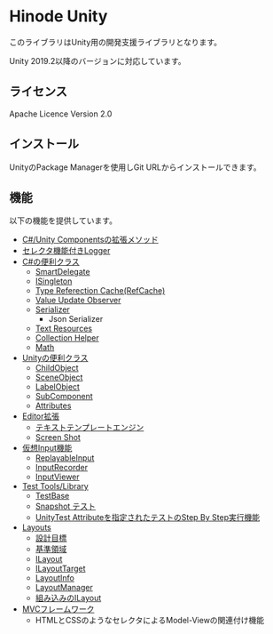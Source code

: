 ﻿# Hinode Unity

このライブラリはUnity用の開発支援ライブラリとなります。

Unity 2019.2以降のバージョンに対応しています。

## ライセンス

Apache Licence Version 2.0

## インストール

UnityのPackage Managerを使用しGit URLからインストールできます。

## 機能

以下の機能を提供しています。

- [C#/Unity Componentsの拡張メソッド](./Docs/CSharpUnityExtensions.md)
- [セレクタ機能付きLogger](./Docs/Logger.md)
- [C#の便利クラス](./Docs/CSharpUtilityClasses.md)
    - [SmartDelegate](./Docs/CSharpUtilityClasses.md#SmartDelegate)
    - [ISingleton](./Docs/CSharpUtilityClasses.md#ISingleton)
    - [Type Referection Cache(RefCache)](./Docs/CSharpUtilityClasses.md#Type-Referection-CacheRefCahce)
    - [Value Update Observer](./Docs/CSharpUtilityClasses.md#Value-Update-Observer)
    - [Serializer](./Docs/CSharpUtilityClasses.md#serializer-namespace-hinodesizerialzation)
        - Json Serializer
    - [Text Resources](./Docs/CSharpUtilityClasses.md#Text-Resources)
    - [Collection Helper](./Docs/CSharpUtilityClasses.md#Collection-Helper)
    - [Math](./Docs/CSharpUtilityClasses.md#Math)
- [Unityの便利クラス](./Docs/UnityUtiliryClaesses.md)
    - [ChildObject](./Docs/UnityUtiliryClaesses.md#ChildObject)
    - [SceneObject](./Docs/UnityUtiliryClaesses.md#SceneObject)
    - [LabelObject](./Docs/UnityUtiliryClaesses.md#LabelObject)
    - [SubComponent](/Docs/UnityUtiliryClaesses.md#SubComponent)
    - [Attributes](/Docs/UnityUtiliryClaesses.md#Attributes)
- [Editor拡張](./Docs/Editor.md)
    - [テキストテンプレートエンジン](./Docs/Editor/TextTemplateEngine.md)
    - [Screen Shot](./Docs/Editor.md#ScreenShot)
- [仮想Input機能](./Docs/VirtualInput.md)
    - [ReplayableInput](./Docs/VirtualInput.md#ReplayableInput)
    - [InputRecorder](./Docs/VirtualInput.md#InputRecorder)
    - [InputViewer](./Docs/VirtualInput.md#InputViewer)
- [Test Tools/Library](./Docs/TestToolsAndLibrary.md)
    - [TestBase](./Docs/TestToolsAndLibrary.md#TestBase)
    - [Snapshot テスト](./Docs/TestToolsAndLibrary.md#Snapshot)
    - [UnityTest Attributeを指定されたテストのStep By Step実行機能](./Docs/TestToolsAndLibrary.md#UnityTestのStepByStep実行)
- [Layouts](./Docs/Layouts.md)
    - [設計目標](./Docs/Layouts.md#設計目標)
    - [基準領域](./Docs/Layouts.md#基準領域)
    - [ILayout](./Docs/Layouts.md#ILayout)
    - [ILayoutTarget](./Docs/Layouts.md#ILayoutTarget)
    - [LayoutInfo](./Docs/Layouts.md#LayoutInfo)
    - [LayoutManager](./Docs/Layouts.md#LayoutManager)
    - [組み込みのILayout](./Docs/Layouts.md#組み込みのILayout)
- [MVCフレームワーク](./Docs/MVCFramework.md)
    - HTMLとCSSのようなセレクタによるModel-Viewの関連付け機能
